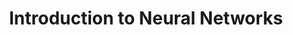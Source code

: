 ---
title: "Introduction to Neural Networks"
excerpt: "Short description of portfolio item number 1<br/><img src='/images/a_gentle_intro_thumb.png'>"
collection: portfolio
---